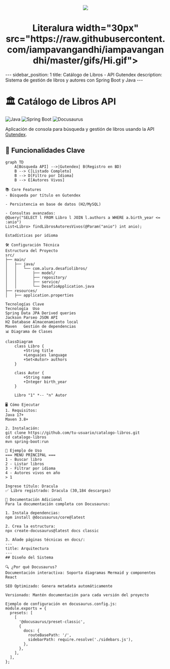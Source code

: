 <p align="center">
  <img src="https://firebasestorage.googleapis.com/v0/b/confecciones-5368b.appspot.com/o/Captura%20de%20pantalla%202025-06-08%20223121.jpg?alt=media&token=6456906d-7b34-45ba-895b-16863fe1307b"/>
</p>

<h1 align="center">Literalura width="30px" src="https://raw.githubusercontent.com/iampavangandhi/iampavangandhi/master/gifs/Hi.gif"></h1>
---
sidebar_position: 1
title: Catálogo de Libros - API Gutendex
description: Sistema de gestión de libros y autores con Spring Boot y Java
---

# 🏛️ Catálogo de Libros API

![Java](https://img.shields.io/badge/Java-17%2B-blue)
![Spring Boot](https://img.shields.io/badge/Spring_Boot-3.1-green)
![Docusaurus](https://img.shields.io/badge/Documentación-Docusaurus-purple)

Aplicación de consola para búsqueda y gestión de libros usando la API [Gutendex](https://gutendex.com/).

## 🚀 Funcionalidades Clave

```mermaid
graph TD
    A[Búsqueda API] -->|Gutendex| B(Registro en BD)
    B --> C[Listado Completo]
    B --> D[Filtro por Idioma]
    B --> E[Autores Vivos]

📚 Core Features
- Búsqueda por título en Gutendex

- Persistencia en base de datos (H2/MySQL)

- Consultas avanzadas:
@Query("SELECT l FROM Libro l JOIN l.authors a WHERE a.birth_year <= :anio")
List<Libro> findLibrosAutoresVivos(@Param("anio") int anio);

Estadísticas por idioma

🛠️ Configuración Técnica
Estructura del Proyecto
src/
├── main/
│   ├── java/
│   │   └── com.alura.desafiolibros/
│   │       ├── model/
│   │       ├── repository/
│   │       ├── service/
│   │       └── DesafioApplication.java
├── resources/
│   ├── application.properties

Tecnologías Clave
Tecnología	Uso
Spring Data JPA	Derived queries
Jackson	Parseo JSON API
H2 Database	Almacenamiento local
Maven	Gestión de dependencias
📊 Diagrama de Clases

classDiagram
    class Libro {
        +String title
        +Lenguajes language
        +Set<Autor> authors
    }
    
    class Autor {
        +String name
        +Integer birth_year
    }
    
    Libro "1" *-- "n" Autor

🖥️ Cómo Ejecutar
1. Requisitos:
Java 17+
Maven 3.8+

2. Instalación:
git clone https://github.com/tu-usuario/catalogo-libros.git
cd catalogo-libros
mvn spring-boot:run

🌟 Ejemplo de Uso
=== MENÚ PRINCIPAL ===
1 - Buscar libro
2 - Listar libros
3 - Filtrar por idioma
4 - Autores vivos en año
> 1

Ingrese título: Dracula
✅ Libro registrado: Dracula (30,184 descargas)

📝 Documentación Adicional
Para la documentación completa con Docusaurus:

1. Instala dependencias:
npm install @docusaurus/core@latest

2. Crea la estructura:
npx create-docusaurus@latest docs classic

3. Añade páginas técnicas en docs/:
---
title: Arquitectura
---
## Diseño del Sistema

🔍 ¿Por qué Docusaurus?
Documentación interactiva: Soporta diagramas Mermaid y componentes React

SEO Optimizado: Genera metadata automáticamente

Versionado: Mantén documentación para cada versión del proyecto

Ejemplo de configuración en docusaurus.config.js:
module.exports = {
  presets: [
    [
      '@docusaurus/preset-classic',
      {
        docs: {
          routeBasePath: '/',
          sidebarPath: require.resolve('./sidebars.js'),
        },
      },
    ],
  ],
};



